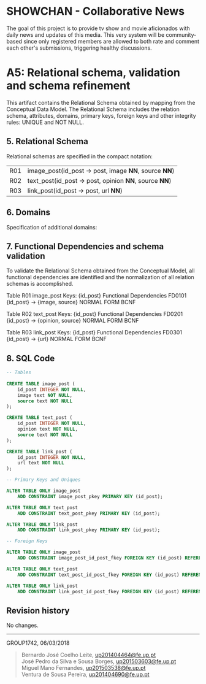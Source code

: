 # SHOWCHAN - Collaborative News
The goal of this project is to provide tv show and movie aficionados with daily news and updates of this media. This very system will be community-based since only registered members are allowed to both rate and comment each other's submissions, triggering healthy discussions.

# A5: Relational schema, validation and schema refinement
This artifact contains the Relational Schema obtained by mapping from the Conceptual Data Model. The Relational Schema includes the relation schema, attributes, domains, primary keys, foreign keys and other integrity rules: UNIQUE and NOT NULL.
 
## 5. Relational Schema
Relational schemas are specified in the compact notation: 

|   |   |
|--:|---|
| R01 | image_post(id_post → post, image **NN**, source **NN**) |
| R02 | text_post(id_post → post, opinion **NN**, source **NN**) |
| R03 | link_post(id_post → post, url **NN**) |

## 6. Domains
Specification of additional domains:

## 7. Functional Dependencies and schema validation
To validate the Relational Schema obtained from the Conceptual Model, all functional dependencies are identified and the normalization of all relation schemas is accomplished.

Table R01 image_post
Keys: {id_post}
Functional Dependencies
FD0101 {id_post} → {image, source}
NORMAL FORM BCNF

Table R02 text_post
Keys: {id_post}
Functional Dependencies
FD0201 {id_post} → {opinion, source}
NORMAL FORM BCNF

Table R03 link_post
Keys: {id_post}
Functional Dependencies
FD0301 {id_post} → {url}
NORMAL FORM BCNF


## 8. SQL Code
```SQL
-- Tables
 
CREATE TABLE image_post (
 	id_post INTEGER NOT NULL,
 	image text NOT NULL,
 	source text NOT NULL
);

CREATE TABLE text_post (
 	id_post INTEGER NOT NULL,
 	opinion text NOT NULL,
 	source text NOT NULL
);

CREATE TABLE link_post (
 	id_post INTEGER NOT NULL,
 	url text NOT NULL
);

-- Primary Keys and Uniques

ALTER TABLE ONLY image_post
    ADD CONSTRAINT image_post_pkey PRIMARY KEY (id_post);

ALTER TABLE ONLY text_post
    ADD CONSTRAINT text_post_pkey PRIMARY KEY (id_post);

ALTER TABLE ONLY link_post
    ADD CONSTRAINT link_post_pkey PRIMARY KEY (id_post); 

-- Foreign Keys

ALTER TABLE ONLY image_post
    ADD CONSTRAINT image_post_id_post_fkey FOREIGN KEY (id_post) REFERENCES post(id) ON UPDATE CASCADE;

ALTER TABLE ONLY text_post
    ADD CONSTRAINT text_post_id_post_fkey FOREIGN KEY (id_post) REFERENCES post(id) ON UPDATE CASCADE;

ALTER TABLE ONLY link_post
    ADD CONSTRAINT link_post_id_post_fkey FOREIGN KEY (id_post) REFERENCES post(id) ON UPDATE CASCADE;

```

## Revision history
No changes.

 
***
 
GROUP1742, 06/03/2018
 
> Bernardo José Coelho Leite, up201404464@fe.up.pt  
> José Pedro da Silva e Sousa Borges, up201503603@fe.up.pt  
> Miguel Mano Fernandes, up201503538@fe.up.pt  
> Ventura de Sousa Pereira, up201404690@fe.up.pt  
